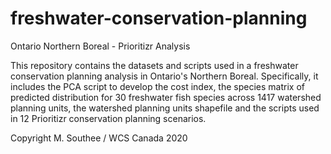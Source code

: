 # freshwater-conservation-planning
Ontario Northern Boreal - Prioritizr Analysis

This repository contains the datasets and scripts used in a freshwater conservation planning analysis in Ontario's Northern Boreal.  Specifically, it includes the PCA script to develop the cost index, the species matrix of predicted distribution for 30 freshwater fish species across 1417 watershed planning units, the watershed planning units shapefile and the scripts used in 12 Prioritizr conservation planning scenarios.

Copyright M. Southee / WCS Canada 2020
